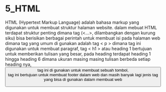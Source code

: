 # 5_HTML

HTML (Hypertext Markup Language) adalah bahasa markup yang digunakan untuk membuat struktur halaman website. 
dalam mebuat HTML terdapat struktur penting dimana tag (<...>, dilambangkan dengan kurung siku) bisa berisikan berbagai perintah untuk membuat isi pada halaman web
dimana tag yang umum di gunakan adalah tag < p > dimana tag ini digunakan untuk membuat paragraf, tag < h1 > atau heading 1 bertujuan untuk memberikan tulisan yang besar, pada heading terdapat heading 1 hingga heading 6 dimana ukuran masing masing tulisan berbeda setiap heading nya, <button> tag ini di gunakan untuk membuat sebuah tombol, <footer> tag ini bertujuan untuk membuat footer dalam web dan masih banyak lagi jenis tag yang bisa di gunakan dalam membuat web
